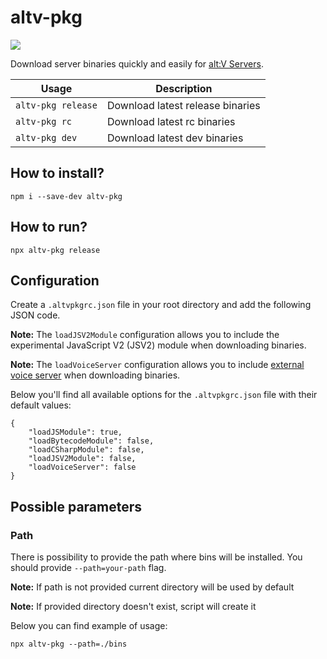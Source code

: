 # altv-pkg

![](https://i.imgur.com/XgO9FzQ.png)

Download server binaries quickly and easily for [alt:V Servers](https://altv.mp).

| Usage              | Description                      |
| ------------------ | -------------------------------- |
| `altv-pkg release` | Download latest release binaries |
| `altv-pkg rc`      | Download latest rc binaries      |
| `altv-pkg dev`     | Download latest dev binaries     |

## How to install?

```
npm i --save-dev altv-pkg
```

## How to run?

```
npx altv-pkg release
```

## Configuration

Create a `.altvpkgrc.json` file in your root directory and add the following JSON code.

**Note:** The `loadJSV2Module` configuration allows you to include the experimental JavaScript V2 (JSV2) module when downloading binaries.

**Note:** The `loadVoiceServer` configuration allows you to include [external voice server](https://docs.altv.mp/articles/external_voice_server.html) when downloading binaries.

Below you'll find all available options for the `.altvpkgrc.json` file with their default values:

```
{
    "loadJSModule": true,
    "loadBytecodeModule": false,
    "loadCSharpModule": false,
    "loadJSV2Module": false,
    "loadVoiceServer": false
}
```

## Possible parameters

### Path

There is possibility to provide the path where bins will be installed. You should provide `--path=your-path` flag.

**Note:** If path is not provided current directory will be used by default

**Note:** If provided directory doesn't exist, script will create it

Below you can find example of usage:

```
npx altv-pkg --path=./bins
```
